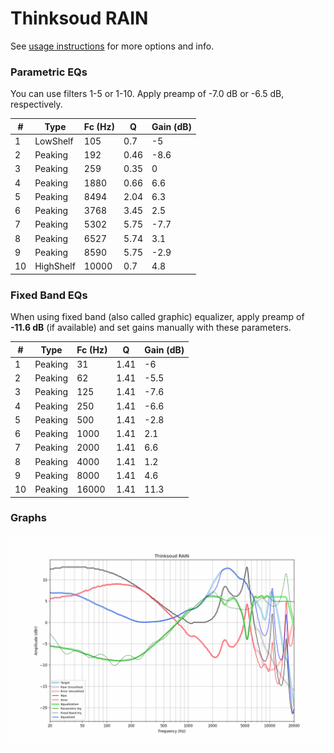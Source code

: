 # Thinksoud RAIN
See [usage instructions](https://github.com/jaakkopasanen/AutoEq#usage) for more options and info.

### Parametric EQs
You can use filters 1-5 or 1-10. Apply preamp of -7.0 dB or -6.5 dB, respectively.

|   # | Type      |   Fc (Hz) |    Q |   Gain (dB) |
|-----|-----------|-----------|------|-------------|
|   1 | LowShelf  |       105 | 0.7  |        -5   |
|   2 | Peaking   |       192 | 0.46 |        -8.6 |
|   3 | Peaking   |       259 | 0.35 |         0   |
|   4 | Peaking   |      1880 | 0.66 |         6.6 |
|   5 | Peaking   |      8494 | 2.04 |         6.3 |
|   6 | Peaking   |      3768 | 3.45 |         2.5 |
|   7 | Peaking   |      5302 | 5.75 |        -7.7 |
|   8 | Peaking   |      6527 | 5.74 |         3.1 |
|   9 | Peaking   |      8590 | 5.75 |        -2.9 |
|  10 | HighShelf |     10000 | 0.7  |         4.8 |

### Fixed Band EQs
When using fixed band (also called graphic) equalizer, apply preamp of **-11.6 dB** (if available) and set gains manually with these parameters.

|   # | Type    |   Fc (Hz) |    Q |   Gain (dB) |
|-----|---------|-----------|------|-------------|
|   1 | Peaking |        31 | 1.41 |        -6   |
|   2 | Peaking |        62 | 1.41 |        -5.5 |
|   3 | Peaking |       125 | 1.41 |        -7.6 |
|   4 | Peaking |       250 | 1.41 |        -6.6 |
|   5 | Peaking |       500 | 1.41 |        -2.8 |
|   6 | Peaking |      1000 | 1.41 |         2.1 |
|   7 | Peaking |      2000 | 1.41 |         6.6 |
|   8 | Peaking |      4000 | 1.41 |         1.2 |
|   9 | Peaking |      8000 | 1.41 |         4.6 |
|  10 | Peaking |     16000 | 1.41 |        11.3 |

### Graphs
![](./Thinksoud%20RAIN.png)
